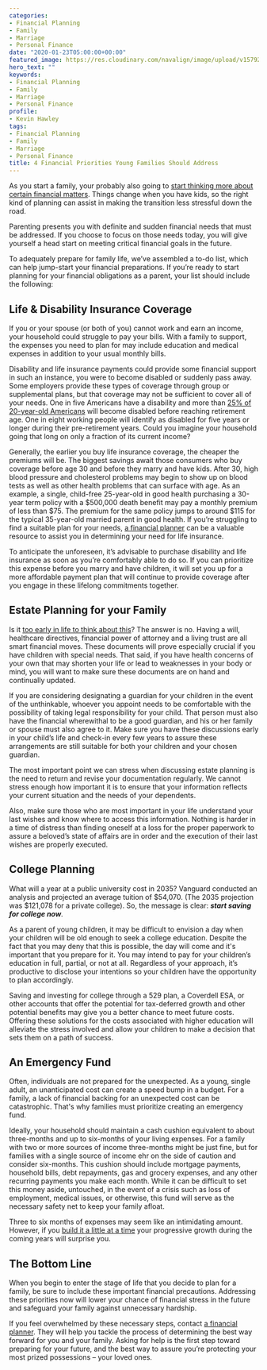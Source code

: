 ```yaml
---
categories:
- Financial Planning
- Family
- Marriage
- Personal Finance
date: "2020-01-23T05:00:00+00:00"
featured_image: https://res.cloudinary.com/navalign/image/upload/v1579204049/kelli-mcclintock-wBgAVAGjzFg-unsplash_1_s5somw.jpg
hero_text: ""
keywords:
- Financial Planning
- Family
- Marriage
- Personal Finance
profile:
- Kevin Hawley
tags:
- Financial Planning
- Family
- Marriage
- Personal Finance
title: 4 Financial Priorities Young Families Should Address
---
```

As you start a family, your probably also going to [start thinking more about certain financial matters](https://navalign.com/updates/good-financial-steps-to-take-when-you-get-married/). Things change when you have kids, so the right kind of planning can assist in making the transition less stressful down the road.

Parenting presents you with definite and sudden financial needs that must be addressed. If you choose to focus on those needs today, you will give yourself a head start on meeting critical financial goals in the future.

To adequately prepare for family life, we’ve assembled a to-do list, which can help jump-start your financial preparations. If you’re ready to start planning for your financial obligations as a parent, your list should include the following:

## Life & Disability Insurance Coverage

If you or your spouse (or both of you) cannot work and earn an income, your household could struggle to pay your bills. With a family to support, the expenses you need to plan for may include education and medical expenses in addition to your usual monthly bills.

Disability and life insurance payments could provide some financial support in such an instance, you were to become disabled or suddenly pass away. Some employers provide these types of coverage through group or supplemental plans, but that coverage may not be sufficient to cover all of your needs. One in five Americans have a disability and more than [25% of 20-year-old Americans](https://disabilitycanhappen.org/disability-statistic/) will become disabled before reaching retirement age. One in eight working people will identify as disabled for five years or longer during their pre-retirement years. Could you imagine your household going that long on only a fraction of its current income?

Generally, the earlier you buy life insurance coverage, the cheaper the premiums will be. The biggest savings await those consumers who buy coverage before age 30 and before they marry and have kids. After 30, high blood pressure and cholesterol problems may begin to show up on blood tests as well as other health problems that can surface with age. As an example, a single, child-free 25-year-old in good health purchasing a 30-year term policy with a $500,000 death benefit may pay a monthly premium of less than $75. The premium for the same policy jumps to around $115 for the typical 35-year-old married parent in good health. If you’re struggling to find a suitable plan for your needs, [a financial planner](https://navalign.com/what-we-do/fiduciary-investment-services/) can be a valuable resource to assist you in determining your need for life insurance.

To anticipate the unforeseen, it’s advisable to purchase disability and life insurance as soon as you’re comfortably able to do so. If you can prioritize this expense before you marry and have children, it will set you up for a more affordable payment plan that will continue to provide coverage after you engage in these lifelong commitments together.

## Estate Planning for your Family

Is it [too early in life to think about this](https://navalign.com/updates/the-4-biggest-money-mistakes-to-avoid/)? The answer is no. Having a will, healthcare directives, financial power of attorney and a living trust are all smart financial moves. These documents will prove especially crucial if you have children with special needs. That said, if you have health concerns of your own that may shorten your life or lead to weaknesses in your body or mind, you will want to make sure these documents are on hand and continually updated.

If you are considering designating a guardian for your children in the event of the unthinkable, whoever you appoint needs to be comfortable with the possibility of taking legal responsibility for your child. That person must also have the financial wherewithal to be a good guardian, and his or her family or spouse must also agree to it. Make sure you have these discussions early in your child’s life and check-in every few years to assure these arrangements are still suitable for both your children and your chosen guardian.

The most important point we can stress when discussing estate planning is the need to return and revise your documentation regularly. We cannot stress enough how important it is to ensure that your information reflects your current situation and the needs of your dependents.

Also, make sure those who are most important in your life understand your last wishes and know where to access this information. Nothing is harder in a time of distress than finding oneself at a loss for the proper paperwork to assure a beloved’s state of affairs are in order and the execution of their last wishes are properly executed.

## College Planning

What will a year at a public university cost in 2035? Vanguard conducted an analysis and projected an average tuition of $54,070. (The 2035 projection was $121,078 for a private college). So, the message is clear: **_start saving for college now_**_._

As a parent of young children, it may be difficult to envision a day when your children will be old enough to seek a college education. Despite the fact that you may deny that this is possible, the day will come and it's important that you prepare for it. You may intend to pay for your children’s education in full, partial, or not at all. Regardless of your approach, it’s productive to disclose your intentions so your children have the opportunity to plan accordingly.

Saving and investing for college through a 529 plan, a Coverdell ESA, or other accounts that offer the potential for tax-deferred growth and other potential benefits may give you a better chance to meet future costs. Offering these solutions for the costs associated with higher education will alleviate the stress involved and allow your children to make a decision that sets them on a path of success.

## An Emergency Fund

Often, individuals are not prepared for the unexpected. As a young, single adult, an unanticipated cost can create a speed bump in a budget. For a family, a lack of financial backing for an unexpected cost can be catastrophic. That's why families must prioritize creating an emergency fund.

Ideally, your household should maintain a cash cushion equivalent to about three-months and up to six-months of your living expenses. For a family with two or more sources of income three-months might be just fine, but for families with a single source of income ehr on the side of caution and consider six-months. This cushion should include mortgage payments, household bills, debt repayments, gas and grocery expenses, and any other recurring payments you make each month. While it can be difficult to set this money aside, untouched, in the event of a crisis such as loss of employment, medical issues, or otherwise, this fund will serve as the necessary safety net to keep your family afloat.

Three to six months of expenses may seem like an intimidating amount. However, if you [build it a little at a time](https://navalign.com/updates/how-to-build-wealth-and-achieve-your-financial-goals-in-2020/) your progressive growth during the coming years will surprise you.

## The Bottom Line

When you begin to enter the stage of life that you decide to plan for a family, be sure to include these important financial precautions. Addressing these priorities now will lower your chance of financial stress in the future and safeguard your family against unnecessary hardship.

If you feel overwhelmed by these necessary steps, contact [a financial planner](https://navalign.com/what-we-do/fiduciary-financial-planning/). They will help you tackle the process of determining the best way forward for you and your family. Asking for help is the first step toward preparing for your future, and the best way to assure you’re protecting your most prized possessions – your loved ones.